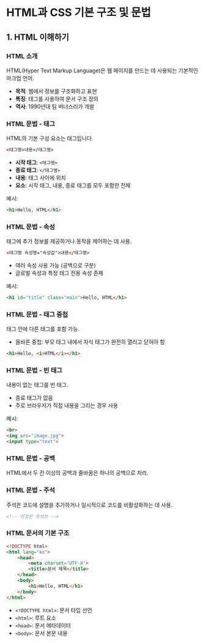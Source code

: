 # HTML과 CSS 기본 구조 및 문법

## 1. HTML 이해하기

### HTML 소개

HTML(Hyper Text Markup Language)은 웹 페이지를 만드는 데 사용되는 기본적인 마크업 언어.

- **목적**: 웹에서 정보를 구조화하고 표현
- **특징**: 태그를 사용하여 문서 구조 정의
- **역사**: 1990년대 팀 버너스리가 개발

### HTML 문법 - 태그

HTML의 기본 구성 요소는 태그입니다.

```html
<태그명>내용</태그명>
```

- **시작 태그**: `<태그명>`
- **종료 태그**: `</태그명>`
- **내용**: 태그 사이에 위치
- **요소**: 시작 태그, 내용, 종료 태그를 모두 포함한 전체

예시:
```html
<h1>Hello, HTML</h1>
```

### HTML 문법 - 속성

태그에 추가 정보를 제공하거나 동작을 제어하는 데 사용.

```html
<태그명 속성명="속성값">내용</태그명>
```

- 여러 속성 사용 가능 (공백으로 구분)
- 글로벌 속성과 특정 태그 전용 속성 존재

예시:
```html
<h1 id="title" class="main">Hello, HTML</h1>
```

### HTML 문법 - 태그 중첩

태그 안에 다른 태그를 포함 가능.

- 올바른 중첩: 부모 태그 내에서 자식 태그가 완전히 열리고 닫혀야 함

```html
<h1>Hello, <i>HTML</i></h1>
```

### HTML 문법 - 빈 태그

내용이 없는 태그를 빈 태그.

- 종료 태그가 없음
- 주로 브라우저가 직접 내용을 그리는 경우 사용

예시:
```html
<br>
<img src="image.jpg">
<input type="text">
```

### HTML 문법 - 공백

HTML에서 두 칸 이상의 공백과 줄바꿈은 하나의 공백으로 처리.

### HTML 문법 - 주석

주석은 코드에 설명을 추가하거나 일시적으로 코드를 비활성화하는 데 사용.

```html
<!-- 이것은 주석쓰 -->
```

### HTML 문서의 기본 구조

```html
<!DOCTYPE html>
<html lang="ko">
    <head>
        <meta charset="UTF-8">
        <title>문서 제목</title>
    </head>
    <body>
        <h1>Hello, HTML</h1>
    </body>
</html>
```

- `<!DOCTYPE html>`: 문서 타입 선언
- `<html>`: 루트 요소
- `<head>`: 문서 메타데이터
- `<body>`: 문서 본문 내용
